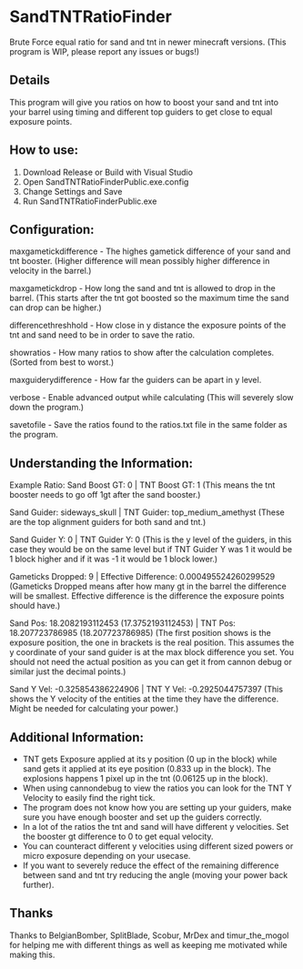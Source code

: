 # SandTNTRatioFinder
Brute Force equal ratio for sand and tnt in newer minecraft versions.
(This program is WIP, please report any issues or bugs!)

## Details
This program will give you ratios on how to boost your sand and tnt into your barrel using timing and different top guiders to get close to equal exposure points.

## How to use:
1) Download Release or Build with Visual Studio
2) Open SandTNTRatioFinderPublic.exe.config
3) Change Settings and Save
4) Run SandTNTRatioFinderPublic.exe

## Configuration:
maxgametickdifference - The highes gametick difference of your sand and tnt booster. (Higher difference will mean possibly higher difference in velocity in the barrel.)

maxgametickdrop - How long the sand and tnt is allowed to drop in the barrel. (This starts after the tnt got boosted so the maximum time the sand can drop can be higher.)

differencethreshhold - How close in y distance the exposure points of the tnt and sand need to be in order to save the ratio.

showratios - How many ratios to show after the calculation completes. (Sorted from best to worst.)

maxguiderydifference - How far the guiders can be apart in y level.

verbose - Enable advanced output while calculating (This will severely slow down the program.)

savetofile - Save the ratios found to the ratios.txt file in the same folder as the program.

## Understanding the Information:
Example Ratio:
Sand Boost GT: 0 | TNT Boost GT: 1
(This means the tnt booster needs to go off 1gt after the sand booster.)

Sand Guider: sideways_skull | TNT Guider: top_medium_amethyst
(These are the top alignment guiders for both sand and tnt.)

Sand Guider Y: 0 | TNT Guider Y: 0
(This is the y level of the guiders, in this case they would be on the same level but if TNT Guider Y was 1 it would be 1 block higher and if it was -1 it would be 1 block lower.)

Gameticks Dropped: 9 | Effective Difference: 0.000495524260299529
(Gameticks Dropped means after how many gt in the barrel the difference will be smallest. Effective difference is the difference the exposure points should have.)

Sand Pos: 18.2082193112453 (17.3752193112453) | TNT Pos: 18.207723786985 (18.207723786985)
(The first position shows is the exposure position, the one in brackets is the real position. This assumes the y coordinate of your sand guider is at the max block difference you set. You should not need the actual position as you can get it from cannon debug or similar just the decimal points.)

Sand Y Vel: -0.325854386224906 | TNT Y Vel: -0.2925044757397
(This shows the Y velocity of the entities at the time they have the difference. Might be needed for calculating your power.)

## Additional Information:
- TNT gets Exposure applied at its y position (0 up in the block) while sand gets it applied at its eye position (0.833 up in the block). The explosions happens 1 pixel up in the tnt (0.06125 up in the block).
- When using cannondebug to view the ratios you can look for the TNT Y Velocity to easily find the right tick.
- The program does not know how you are setting up your guiders, make sure you have enough booster and set up the guiders correctly.
- In a lot of the ratios the tnt and sand will have different y velocities. Set the booster gt difference to 0 to get equal velocity.
- You can counteract different y velocities using different sized powers or micro exposure depending on your usecase.
- If you want to severely reduce the effect of the remaining difference between sand and tnt try reducing the angle (moving your power back further).

## Thanks
Thanks to BelgianBomber, SplitBlade, Scobur, MrDex and timur_the_mogol for helping me with different things as well as keeping me motivated while making this.
